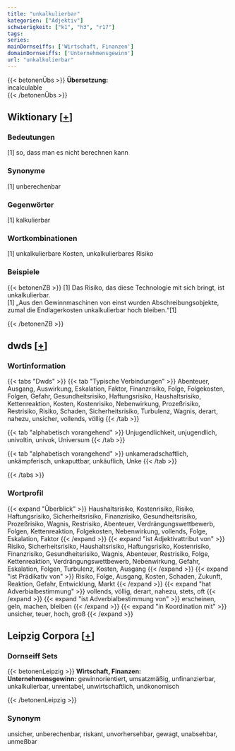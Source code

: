 ```yaml
---
title: "unkalkulierbar"
kategorien: ["Adjektiv"]
schwierigkeit: ["k1", "h3", "r17"]
tags:
series:
mainDornseiffs: ['Wirtschaft, Finanzen']
domainDornseiffs: ['Unternehmensgewinn']
url: "unkalkulierbar"
---
```


{{< betonenÜbs >}}
**Übersetzung:**  
incalculable  
{{< /betonenÜbs >}}

## Wiktionary [[+](https://de.wiktionary.org/wiki/unkalkulierbar)]

### Bedeutungen
[1] so, dass man es nicht berechnen kann  

### Synonyme
[1] unberechenbar  

### Gegenwörter
[1] kalkulierbar  

### Wortkombinationen
[1] unkalkulierbare Kosten, unkalkulierbares Risiko  

### Beispiele
{{< betonenZB >}}
[1] Das Risiko, das diese Technologie mit sich bringt, ist unkalkulierbar.  
[1] „Aus den Gewinnmaschinen von einst wurden Abschreibungsobjekte, zumal die Endlagerkosten unkalkulierbar hoch bleiben.“[1]  

{{< /betonenZB >}}


## dwds [[+](https://www.dwds.de/wb/unkalkulierbar)]

### Wortinformation
{{< tabs "Dwds" >}}
{{< tab "Typische Verbindungen" >}}
Abenteuer, Ausgang, Auswirkung, Eskalation, Faktor, Finanzrisiko, Folge, Folgekosten, Folgen, Gefahr, Gesundheitsrisiko, Haftungsrisiko, Haushaltsrisiko, Kettenreaktion, Kosten, Kostenrisiko, Nebenwirkung, Prozeßrisiko, Restrisiko, Risiko, Schaden, Sicherheitsrisiko, Turbulenz, Wagnis, derart, nahezu, unsicher, vollends, völlig
{{< /tab >}}

{{< tab "alphabetisch vorangehend" >}}
Unjugendlichkeit, unjugendlich, univoltin, univok, Universum
{{< /tab >}}

{{< tab "alphabetisch vorangehend" >}}
unkameradschaftlich, unkämpferisch, unkaputtbar, unkäuflich, Unke
{{< /tab >}}

{{< /tabs >}}

### Wortprofil
{{< expand "Überblick" >}} Haushaltsrisiko, Kostenrisiko, Risiko, Haftungsrisiko, Sicherheitsrisiko, Finanzrisiko, Gesundheitsrisiko, Prozeßrisiko, Wagnis, Restrisiko, Abenteuer, Verdrängungswettbewerb, Folgen, Kettenreaktion, Folgekosten, Nebenwirkung, vollends, Folge, Eskalation, Faktor {{< /expand >}}
{{< expand "ist Adjektivattribut von" >}} Risiko, Sicherheitsrisiko, Haushaltsrisiko, Haftungsrisiko, Kostenrisiko, Finanzrisiko, Gesundheitsrisiko, Wagnis, Abenteuer, Restrisiko, Folge, Kettenreaktion, Verdrängungswettbewerb, Nebenwirkung, Gefahr, Eskalation, Folgen, Turbulenz, Kosten, Ausgang {{< /expand >}}
{{< expand "ist Prädikativ von" >}} Risiko, Folge, Ausgang, Kosten, Schaden, Zukunft, Reaktion, Gefahr, Entwicklung, Markt {{< /expand >}}
{{< expand "hat Adverbialbestimmung" >}} vollends, völlig, derart, nahezu, stets, oft {{< /expand >}}
{{< expand "ist Adverbialbestimmung von" >}} erscheinen, geln, machen, bleiben {{< /expand >}}
{{< expand "in Koordination mit" >}} unsicher, teuer, hoch, groß {{< /expand >}}

## Leipzig Corpora [[+](https://corpora.uni-leipzig.de/en/res?word=unkalkulierbar&corpusId=deu_newscrawl-public_2018)]

### Dornseiff Sets
{{< betonenLeipzig >}}
**Wirtschaft, Finanzen:**  
**Unternehmensgewinn:** gewinnorientiert, umsatzmäßig, unfinanzierbar, unkalkulierbar, unrentabel, unwirtschaftlich, unökonomisch  

{{< /betonenLeipzig >}}

### Synonym
unsicher, unberechenbar, riskant, unvorhersehbar, gewagt, unabsehbar, unmeßbar

